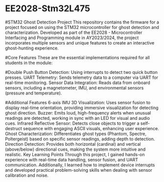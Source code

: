 # EE2028-Stm32L475
#STM32 Ghost Detection Project
This repository contains the firmware for a project focused on using the STM32 microcontroller for ghost detection and characterization. Developed as part of the EE2028 - Microcontroller Interfacing and Programming module in AY2023/2024, the project incorporates multiple sensors and unique features to create an interactive ghost-hunting experience.

#Core Features
These are the essential implementations required for all students in the module:

#Double Push Button Detection: Using interrupts to detect two quick button presses.
UART Telemetry: Sends telemetry data to a computer via UART for real-time monitoring.
Sensor Data Integration: Reads data from onboard sensors, including a magnetometer, IMU, and environmental sensors (pressure and temperature).

#Additional Features
6-axis IMU 3D Visualization: Uses sensor fusion to display real-time orientation, providing immersive visualization for detecting ghost direction.
Buzzer: Emits loud, high-frequency alerts when unusual readings are detected, working in sync with an LED for visual and audio cues.
Infrared Reflective Sensor: Detects close objects to trigger a self-destruct sequence with engaging ASCII visuals, enhancing user experience.
Ghost Characterization: Differentiates ghost types (Phantom, Spectre, Poltergeist) based on specific sensor readings, adding depth to detection.
Direction Detection: Provides both horizontal (cardinal) and vertical (above/below) directional cues, making the system more intuitive and realistic.
Key Learning Points
Through this project, I gained hands-on experience with real-time data handling, sensor fusion, and UART communication. Additionally, I learned how to implement device interrupts and developed practical problem-solving skills when dealing with sensor calibration and noise.

